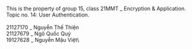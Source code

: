 This is the property of group 15, class 21MMT _ Encryption & Application.\
Topic no. 14: User Authentication.\
\
21127170 _ Nguyễn Thế Thiện\
21127679 _ Ngô Quốc Quý\
19127628 _ Nguyễn Mậu Việt\
